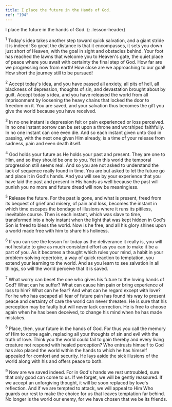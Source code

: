 ```yaml
---
title: I place the future in the Hands of God.
ref: "194"
---
```


I place the future in the hands of God.
{: .lesson-header}

<sup>1</sup> Today's idea takes another step toward quick salvation, and
a giant stride it is indeed! So great the distance is that it
encompasses, it sets you down just short of Heaven, with the goal in
sight and obstacles behind. Your foot has reached the lawns that welcome
you to Heaven's gate, the quiet place of peace where you await with
certainty the final step of God. How far are we progressing now from
earth! How close are we approaching to our goal! How short the journey
still to be pursued!

<sup>2</sup> Accept today's idea, and you have passed all anxiety, all
pits of hell, all blackness of depression, thoughts of sin, and
devastation brought about by guilt. Accept today's idea, and you have
released the world from all imprisonment by loosening the heavy chains
that locked the door to freedom on it. You are saved, and your salvation
thus becomes the gift you give the world because you have received.

<sup>3</sup> In no one instant is depression felt or pain experienced or
loss perceived. In no one instant sorrow can be set upon a throne and
worshiped faithfully. In no one instant can one even die. And so each
instant given unto God in passing, with the next one given Him already,
is a time of your release from sadness, pain and even death itself.

<sup>4</sup> God holds your future as He holds your past and present.
They are one to Him, and so they should be one to you. Yet in this world
the temporal progression still seems real. And so you are not asked to
understand the lack of sequence really found in time. You are but asked
to let the future go and place it in God's hands. And you will see by
your experience that you have laid the past and present in His hands as
well because the past will punish you no more and future dread will now
be meaningless.

<sup>5</sup> Release the future. For the past is gone, and what is
present, freed from its bequest of grief and misery, of pain and loss,
becomes the instant in which time escapes the bondage of illusions where
it runs its pitiless, inevitable course. Then is each instant, which was
slave to time, transformed into a holy instant when the light that was
kept hidden in God's Son is freed to bless the world. Now is he free,
and all his glory shines upon a world made free with him to share his
holiness.

<sup>6</sup> If you can see the lesson for today as the deliverance it
really is, you will not hesitate to give as much consistent effort as
you can to make it be a part of you. As it becomes a thought which rules
your mind, a habit in your problem-solving repertoire, a way of quick
reaction to temptation, you extend your learning to the world. And as
you learn to see salvation in all things, so will the world perceive
that it is saved.

<sup>7</sup> What worry can beset the one who gives his future to the
loving hands of God? What can he suffer? What can cause him pain or
bring experience of loss to him? What can he fear? And what can he
regard except with love? For he who has escaped all fear of future pain
has found his way to present peace and certainty of care the world can
never threaten. He is sure that his perception may be faulty but will
never lack correction. He is free to choose again when he has been
deceived, to change his mind when he has made mistakes.

<sup>8</sup> Place, then, your future in the hands of God. For thus you
call the memory of Him to come again, replacing all your thoughts of sin
and evil with the truth of love. Think you the world could fail to gain
thereby and every living creature not respond with healed perception?
Who entrusts himself to God has also placed the world within the hands
to which he has himself appealed for comfort and security. He lays aside
the sick illusions of the world along with his and offers peace to both.

<sup>9</sup> Now are we saved indeed. For in God's hands we rest
untroubled, sure that only good can come to us. If we forget, we will be
gently reassured. If we accept an unforgiving thought, it will be soon
replaced by love's reflection. And if we are tempted to attack, we will
appeal to Him Who guards our rest to make the choice for us that leaves
temptation far behind. No longer is the world our enemy, for we have
chosen that we be its friends.

